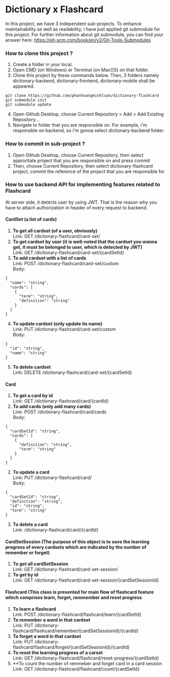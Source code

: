# Dictionary x Flashcard
In this project, we have 3 independent sub-projects. To enhance maintainability as well as readability, i have just applied git submodule for this project.
For further information about git submodule, you can find your answer here: https://git-scm.com/book/en/v2/Git-Tools-Submodules
### How to clone this project ?
1. Create a folder in your local.
2. Open CMD (on Windows) or Terminal (on MacOS) on that folder.
3. Clone this project by these commands below. Then, 3 folders namely dictionary-backend, dictionary-frontend, dictionary-mobile shall be appeared.
```
git clone https://github.com/phanhoangminhluan/dictionary-flashcard
git submodule init
git submodule update
```
4. Open Github Desktop, choose Current Repository > Add > Add Existing Repository...
5. Navigate to folder that you are responsible on. For example, i'm responsible on backend, so i'm gonna select dictionary-backend folder.


### How to commit in sub-project ?
1. Open Github Desktop, choose Current Repository, then select approritate project that you are responsible on and press commit
2. Then, choose Current Repository, then select dictionary-flashcard project, commit the reference of the project that you are responsible for

### How to use backend API for implementing features related to Flashcard
At server side, it detects user by using JWT. That is the reason why you have to attach authorization in header of every request to backend.
#### CardSet (a list of cards)
1. **To get all cardset (of a user, obviously)**
<br>Link: GET /dictionary-flashcard/card-set/
2. **To get cardset by user (it is well-noted that the cardset you wanna get, it must be belonged to user, which is detected by JWT)**
<br>Link: GET /dictionary-flashcard/card-set/{cardSetId}
3. **To add cardset with a list of cards**
<br>Link: POST /dictionary-flashcard/card-set/custom
<br>Body: 
```
{
  "name": "string",
  "cards": [
    {
      "term": "string",
      "definition": "string"
    }
  ]
}
```
4. **To update cardset (only update its name)**
<br>Link: PUT /dictionary-flashcard/card-set/custom
<br>Body:
```
{
  "id": "string",
  "name": "string"
}
```
5. **To delete cardset**
<br>Link: DELETE /dictionary-flashcard/card-set/{cardSetId}
#### Card
1. **To get a card by id**
<br>Link: GET /dictionary-flashcard/card/{cardId}
2. **To add cards (only add many cards)**
<br>Link: POST /dictionary-flashcard/card/cards
<br>Body: 
```
{
  "cardSetId": "string",
  "cards": [
    {
      "definition": "string",
      "term": "string"
    }
  ]
}
```
2. **To update a card**
<br>Link: PUT /dictionary-flashcard/card/
<br>Body: 
```
{
  "cardSetId": "string",
  "definition": "string",
  "id": "string",
  "term": "string"
}
```
3. **To delete a card**
<br>Link: /dictionary-flashcard/card/{cardId}
#### CardSetSession (The purpose of this object is to save the learning progress of every cardsets which are indicated by the number of remember or forget)
1. **To get all cardSetSession**
<br>Link: GET /dictionary-flashcard/card-set-session/
2. **To get by id**
<br>Link: GET /dictionary-flashcard/card-set-session/{cardSetSessionId}

#### Flashcard (This class is presented for main flow of flashcard feature which comprises learn, forget, remmember and reset progress
1. **To learn a flashcard**
<br>Link: POST /dictionary-flashcard/flashcard/learn/{cardSetId}
2. **To remember a word in that cardset**
<br>Link: PUT /dictionary-flashcard/flashcard/remember/{cardSetSessionId}/{cardId}
3. **To forget a word in that cardset**
<br>Link: PUT /dictionary-flashcard/flashcard/forget/{cardSetSessionId}/{cardId}
4. **To reset the learning progress of a carset**
<br>Link: GET /dictionary-flashcard/flashcard/reset-progress/{cardSetId}
5. **To count the number of remmeber and forget card in a card session
<br> Link: GET /dictionary-flashcard/flashcard/count/{cardSetId}

